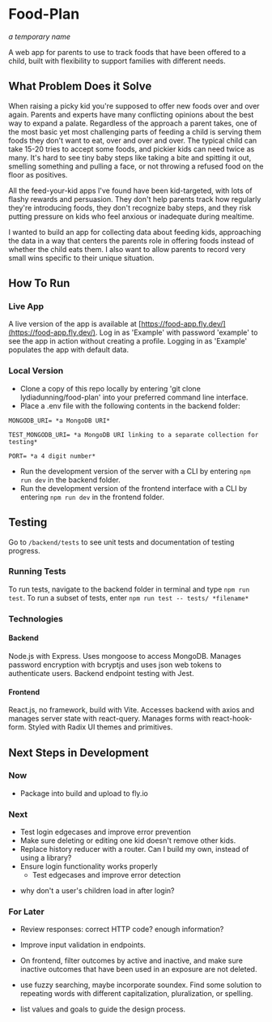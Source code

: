# Food-Plan

*a temporary name*

A web app for parents to use to track foods that have been offered to a child, built with flexibility to support families with different needs.

## What Problem Does it Solve

When raising a picky kid you're supposed to offer new foods over and over again. 
Parents and experts have many conflicting opinions about the best way to expand a palate. Regardless of the approach a parent takes, one of the most basic yet most challenging parts of feeding a child is serving them foods they don't want to eat, over and over and over.  The typical child can take 15-20 tries to accept some foods, and pickier kids can need twice as many.  It's hard to see tiny baby steps like taking a bite and spitting it out, smelling something and pulling a face, or not throwing a refused food on the floor as positives. 

All the feed-your-kid apps I've found have been kid-targeted, with lots of flashy rewards and persuasion. 
They don't help parents track how regularly they're introducing foods, they don't recognize baby steps, and they risk putting pressure on kids who feel anxious or inadequate during mealtime.

I wanted to build an app for collecting data about feeding kids, approaching the data in a way that centers the parents role in offering foods instead of whether the child eats them. I also want to allow parents to record very small wins specific to their unique situation.

## How To Run

### Live App
A live version of the app is available at [https://food-app.fly.dev/](https://food-app.fly.dev/). 
Log in as 'Example' with password 'example' to see the app in action without creating a profile. 
Logging in as 'Example' populates the app with default data.

### Local Version

* Clone a copy of this repo locally by entering 'git clone lydiadunning/food-plan' into your preferred command line interface.
* Place a .env file with the following contents in the backend folder:
```
MONGODB_URI= *a MongoDB URI*

TEST_MONGODB_URI= *a MongoDB URI linking to a separate collection for testing*

PORT= *a 4 digit number*
```
* Run the development version of the server with a CLI by entering `npm run dev` in the backend folder.
* Run the development version of the frontend interface with a CLI by entering `npm run dev` in the frontend folder.

## Testing

Go to `/backend/tests` to see unit tests and documentation of testing progress.

### Running Tests

To run tests, navigate to the backend folder in terminal and type `npm run test`. To run a subset of tests, enter `npm run test -- tests/ *filename* `

### Technologies
#### Backend
Node.js with Express. Uses mongoose to access MongoDB. Manages password encryption with bcryptjs and uses json web tokens to authenticate users. Backend endpoint testing with Jest.

#### Frontend
React.js, no framework, build with Vite. Accesses backend with axios and manages server state with react-query. Manages forms with react-hook-form. Styled with Radix UI themes and primitives.


## Next Steps in Development

### Now
* Package into build and upload to fly.io

### Next
* Test login edgecases and improve error prevention
* Make sure deleting or editing one kid doesn't remove other kids.
* Replace history reducer with a router. Can I build my own, instead of using a library? 
* Ensure login functionality works properly
  * Test edgecases and improve error detection
- why don't a user's children load in after login?

### For Later
* Review responses: correct HTTP code? enough information? 

* Improve input validation in endpoints.

* On frontend, filter outcomes by active and inactive, and make sure inactive outcomes that have been used in an exposure are not deleted.

* use fuzzy searching, maybe incorporate soundex. Find some solution to repeating words with different capitalization, pluralization, or spelling.

* list values and goals to guide the design process.


